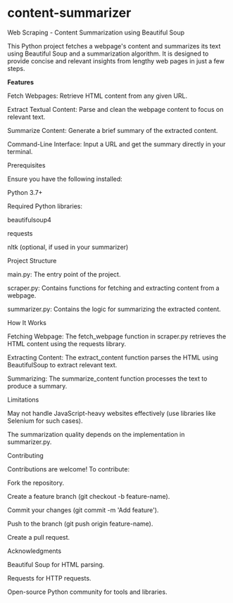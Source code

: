 # content-summarizer
Web Scraping - Content Summarization using Beautiful Soup


  This Python project fetches a webpage's content and summarizes its text using Beautiful Soup and a summarization algorithm. It is designed to provide concise and relevant insights from lengthy web pages in just a few steps.


**Features**

Fetch Webpages: Retrieve HTML content from any given URL.

Extract Textual Content: Parse and clean the webpage content to focus on relevant text.

Summarize Content: Generate a brief summary of the extracted content.

Command-Line Interface: Input a URL and get the summary directly in your terminal.


Prerequisites

Ensure you have the following installed:

Python 3.7+


Required Python libraries:

beautifulsoup4

requests

nltk (optional, if used in your summarizer)


Project Structure

main.py: The entry point of the project.

scraper.py: Contains functions for fetching and extracting content from a webpage.

summarizer.py: Contains the logic for summarizing the extracted content.


How It Works

Fetching Webpage: The fetch_webpage function in scraper.py retrieves the HTML content using the requests library.

Extracting Content: The extract_content function parses the HTML using BeautifulSoup to extract relevant text.

Summarizing: The summarize_content function processes the text to produce a summary.


Limitations

May not handle JavaScript-heavy websites effectively (use libraries like Selenium for such cases).

The summarization quality depends on the implementation in summarizer.py.


Contributing

Contributions are welcome! To contribute:

Fork the repository.

Create a feature branch (git checkout -b feature-name).

Commit your changes (git commit -m 'Add feature').

Push to the branch (git push origin feature-name).

Create a pull request.



Acknowledgments

Beautiful Soup for HTML parsing.

Requests for HTTP requests.

Open-source Python community for tools and libraries.



